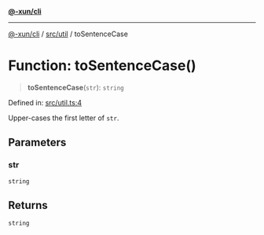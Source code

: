 [**@-xun/cli**](../../../README.md)

***

[@-xun/cli](../../../README.md) / [src/util](../README.md) / toSentenceCase

# Function: toSentenceCase()

> **toSentenceCase**(`str`): `string`

Defined in: [src/util.ts:4](https://github.com/Xunnamius/cli-utils/blob/db90a9246019c35815e35a939ad044a617c9f935/src/util.ts#L4)

Upper-cases the first letter of `str`.

## Parameters

### str

`string`

## Returns

`string`

